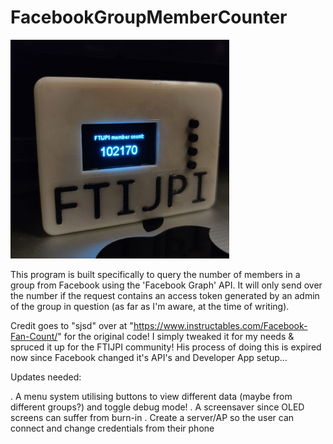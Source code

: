 # FacebookGroupMemberCounter

<img src="https://github.com/stevenjryall/FacebookGroupMemberCounter/blob/main/ftijpi_member_counter.jpeg" width="350" title="hover text">

This program is built specifically to query the number of members in a group
from Facebook using the 'Facebook Graph' API. It will only send over the
number if the request contains an access token generated by an admin
of the group in question (as far as I'm aware, at the time of writing). 

Credit goes to "sjsd" over at "https://www.instructables.com/Facebook-Fan-Count/" 
for the original code! I simply tweaked it for my needs & spruced it up for the 
FTIJPI community! His process of doing this is expired now since Facebook
changed it's API's and Developer App setup...

Updates needed:

. A menu system utilising buttons to view different data (maybe from different groups?)
and toggle debug mode! 
. A screensaver since OLED screens can suffer from burn-in 
. Create a server/AP so the user can connect and change credentials from their phone 
